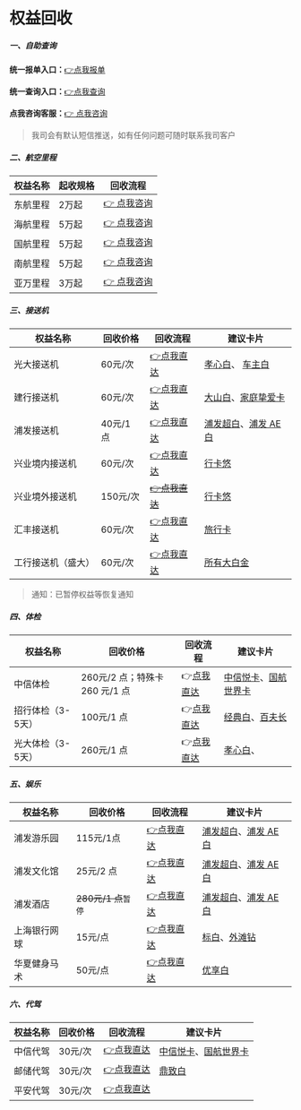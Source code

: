 # 权益回收

##### 一、自助查询

**统一报单入口：**[👉点我报单](http://u.zjkm.xyz/xGzEF)

**统一查询入口：**[👉点我查询](http://u.zjkm.xyz/Cr7RF)

**点我咨询客服：**[👉 点我咨询](http://u.zjkmkj.com/unVf1  )

> 我司会有默认短信推送，如有任何问题可随时联系我司客户

##### 二、航空里程

| 权益名称 | 起收规格 | 回收流程                                  |
| -------- | -------- | ----------------------------------------- |
| 东航里程 | 2万起    | [👉 点我咨询](http://u.zjkmkj.com/unVf1  ) |
| 海航里程 | 5万起    | [👉 点我咨询](http://u.zjkmkj.com/unVf1  ) |
| 国航里程 | 5万起    | [👉 点我咨询](http://u.zjkmkj.com/unVf1  ) |
| 南航里程 | 5万起    | [👉 点我咨询](http://u.zjkmkj.com/unVf1  ) |
| 亚万里程 | 3万起    | [👉 点我咨询](http://u.zjkmkj.com/unVf1  ) |

##### 三、接送机

| 权益名称       | 回收价格           | 回收流程                                       | 建议卡片                                   |
| -------------- | ------------------ | ---------------------------------------------- | ---------------------------------------------- |
| 光大接送机     | 60元/次         | [👉点我直达](activity/gdqyhs.md#光大接送机)     | [孝心白](bank/gdyh.md#孝心卓越白金卡)、 [车主白](bank/gdyh.md#阳光车主白金卡) |
| 建行接送机         | 60元/次   | [👉点我直达](activity/jhqyhs.md#建行接送机)     | [大山白](bank/jsyh.md#建行尊享白金卡)、[家庭挚爱卡](bank/jsyh.md#龙卡家庭挚爱) |
| 浦发接送机 | 40元/1 点 | [👉点我直达](activity/pfqyhs.md#浦发接送机) | [浦发超白](bank/pfyh.md#美运超白金卡)、[浦发 AE白](bank/pfyh.md#美运白金卡) |
| 兴业境内接送机 | 60元/次 | [👉点我直达](activity/xyqyhs.md#兴业境内接送机) | [行卡悠](bank/xyyh.md#行卡白金卡（悠）)                    |
| 兴业境外接送机 | 150元/次 | ~~[👉点我直达](activity/xyqyhs.md#兴业境外接送机)~~ | [行卡悠](bank/xyyh.md#行卡白金卡（悠）) |
| 汇丰接送机         | 60元/次       | [👉点我直达](activity/hfqyhs.md#汇丰接送机)         | [旅行卡](bank/hfyh.md#汇丰旅行卡)                          |
| 工行接送机（盛大） | 60元/次 | [👉点我直达](activity/gsqyhs.md#工商接送机)         | [所有大白金](bank/gsyh.md)                                 |

> 通知：已暂停权益等恢复通知

##### 四、体检

| 权益名称          | 回收价格                       | 回收流程                                 | 建议卡片                                                     |
| ----------------- | ------------------------------ | ---------------------------------------- | ------------------------------------------------------------ |
| 中信体检          | 260元/2 点；特殊卡 260 元/1 点 | 👉[点我直达](activity/zxqyhs.md#中信体检) | [中信悦卡](bank/zxyh.md#中信悦卡)、[国航世界卡](bank/zxyh.md#国航世界卡) |
| 招行体检（3-5天） | 100元/1 点                     | 👉[点我直达](activity/zhqyhs.md#招行体检) | [经典白](bank/zsyh.md#招行经典白金卡)、[百夫长](bank/zsyh.md#招行美运白金卡) |
| 光大体检（3-5天） | 260元/1 点                     | 👉[点我直达](activity/gdqyhs.md#光大体检) | [孝心白](bank/gdyh.md#孝心卓越白金卡)、                      |

##### 五、娱乐

| 权益名称     | 回收价格             | 回收流程                                   | 建议卡片                                                     |
| ------------ | -------------------- | ------------------------------------------ | ------------------------------------------------------------ |
| 浦发游乐园   | 115元/1点            | [👉点我直达](activity/pfqyhs.md#浦发游乐园) | [浦发超白](bank/pfyh.md#美运超白金卡)、[浦发 AE白](bank/pfyh.md#美运白金卡) |
| 浦发文化馆   | 25元/2 点            | [👉点我直达](activity/pfqyhs.md#浦发文化馆) | [浦发超白](bank/pfyh.md#美运超白金卡)、[浦发 AE白](bank/pfyh.md#美运白金卡) |
| 浦发酒店     | ~~280元/1 点~~`暂停` | [👉点我直达](activity/pfqyhs.md#浦发酒店)   | [浦发超白](bank/pfyh.md#美运超白金卡)、[浦发 AE白](bank/pfyh.md#美运白金卡) |
| 上海银行网球 | 15元/点              | [👉点我直达](activity/ycqyhs.md#邮储运动)   | [标白](bank/shyh.md#标准白金卡)、[外滩钻](bank/shyh.md#标准钻石卡) |
| 华夏健身马术 | 50元/点              | [👉点我直达](activity/ycqyhs.md#邮储运动)   | [优享白](bank/hxyh.md#华夏优享白金信用卡)                    |

##### 六、代驾

| 权益名称 | 回收价格 | 回收流程                                 | 建议卡片                                                     |
| -------- | -------- | ---------------------------------------- | ------------------------------------------------------------ |
| 中信代驾 | 30元/次  | [👉点我直达](activity/zxqyhs.md#中信代驾) | [中信悦卡](bank/zxyh.md#中信悦卡)、[国航世界卡](bank/zxyh.md#国航世界卡) |
| 邮储代驾 | 30元/次  | [👉点我直达](activity/ycqyhs.md#邮储代驾) | [鼎致白](bank/ycyh.md#鼎致白金卡)                            |
| 平安代驾 | 30元/次  | [👉点我直达](activity/paqyhs.md#平安代驾) |                                                              |